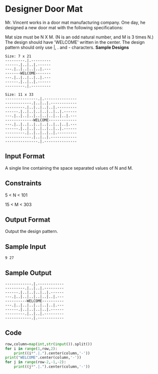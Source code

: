 # Designer Door Mat

Mr. Vincent works in a door mat manufacturing company. One day, he designed a new door mat with the following specifications:

Mat size must be N X M. (N is an odd natural number, and M is 3 times N.)
The design should have 'WELCOME' written in the center.
The design pattern should only use |, . and - characters.
**Sample Designs**

    Size: 7 x 21 
    ---------.|.---------
    ------.|..|..|.------
    ---.|..|..|..|..|.---
    -------WELCOME-------
    ---.|..|..|..|..|.---
    ------.|..|..|.------
    ---------.|.---------
    
    Size: 11 x 33
    ---------------.|.---------------
    ------------.|..|..|.------------
    ---------.|..|..|..|..|.---------
    ------.|..|..|..|..|..|..|.------
    ---.|..|..|..|..|..|..|..|..|.---
    -------------WELCOME-------------
    ---.|..|..|..|..|..|..|..|..|.---
    ------.|..|..|..|..|..|..|.------
    ---------.|..|..|..|..|.---------
    ------------.|..|..|.------------
    ---------------.|.---------------
## Input Format

A single line containing the space separated values of N and M.

## Constraints

5 < N < 101

15 < M < 303
## Output Format

Output the design pattern.

## Sample Input

    9 27
## Sample Output

    ------------.|.------------
    ---------.|..|..|.---------
    ------.|..|..|..|..|.------
    ---.|..|..|..|..|..|..|.---
    ----------WELCOME----------
    ---.|..|..|..|..|..|..|.---
    ------.|..|..|..|..|.------
    ---------.|..|..|.---------
    ------------.|.------------

## Code
```python
row,column=map(int,str(input()).split())
for i in range(1,row,2):
    print((i*".|.").center(column,'-'))
print("WELCOME".center(column,'-'))
for j in range(row-2,-1,-2):
    print((j*".|.").center(column,'-'))
```
